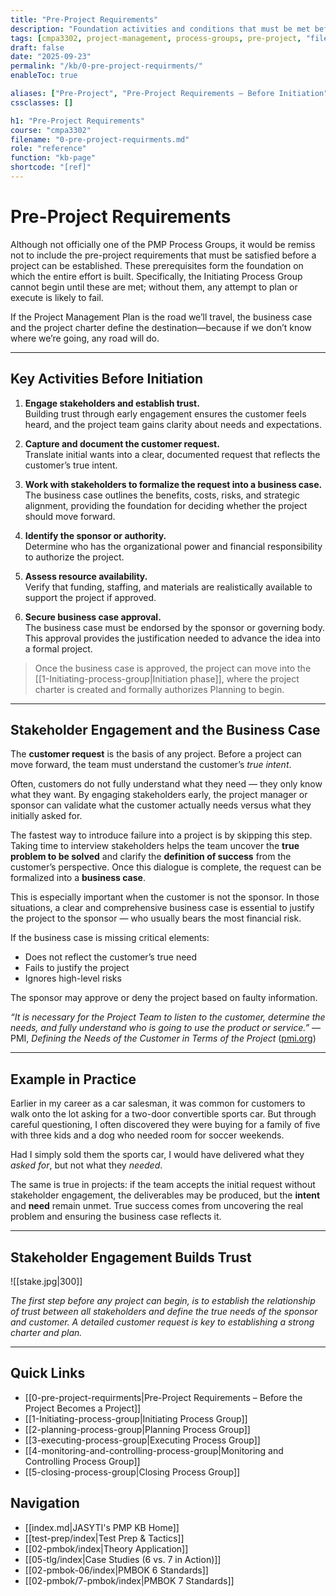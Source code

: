 ```yaml
---
title: "Pre-Project Requirements"
description: "Foundation activities and conditions that must be met before Initiating a project."
tags: [cmpa3302, project-management, process-groups, pre-project, "filename:0-pre-project-requirments.md"]
draft: false
date: "2025-09-23"
permalink: "/kb/0-pre-project-requirments/"
enableToc: true

aliases: ["Pre-Project", "Pre-Project Requirements – Before Initiation"]
cssclasses: []

h1: "Pre-Project Requirements"
course: "cmpa3302"
filename: "0-pre-project-requirments.md"
role: "reference"
function: "kb-page"
shortcode: "[ref]"
---
```


# Pre-Project Requirements

Although not officially one of the PMP Process Groups, it would be remiss not to include the pre-project requirements that must be satisfied before a project can be established. These prerequisites form the foundation on which the entire effort is built. Specifically, the Initiating Process Group cannot begin until these are met; without them, any attempt to plan or execute is likely to fail.  

If the Project Management Plan is the road we’ll travel, the business case and the project charter define the destination—because if we don’t know where we’re going, any road will do.

---

## Key Activities Before Initiation

1. **Engage stakeholders and establish trust.**  
   Building trust through early engagement ensures the customer feels heard, and the project team gains clarity about needs and expectations.  

2. **Capture and document the customer request.**  
   Translate initial wants into a clear, documented request that reflects the customer’s true intent.  

3. **Work with stakeholders to formalize the request into a business case.**  
   The business case outlines the benefits, costs, risks, and strategic alignment, providing the foundation for deciding whether the project should move forward.  

4. **Identify the sponsor or authority.**  
   Determine who has the organizational power and financial responsibility to authorize the project.  

5. **Assess resource availability.**  
   Verify that funding, staffing, and materials are realistically available to support the project if approved.  

6. **Secure business case approval.**  
   The business case must be endorsed by the sponsor or governing body. This approval provides the justification needed to advance the idea into a formal project.  

> Once the business case is approved, the project can move into the [[1-Initiating-process-group|Initiation phase]], where the project charter is created and formally authorizes Planning to begin.

---

## Stakeholder Engagement and the Business Case

The **customer request** is the basis of any project. Before a project can move forward, the team must understand the customer’s *true intent*.  

Often, customers do not fully understand what they need — they only know what they want. By engaging stakeholders early, the project manager or sponsor can validate what the customer actually needs versus what they initially asked for.  

The fastest way to introduce failure into a project is by skipping this step. Taking time to interview stakeholders helps the team uncover the **true problem to be solved** and clarify the **definition of success** from the customer’s perspective. Once this dialogue is complete, the request can be formalized into a **business case**.  

This is especially important when the customer is not the sponsor. In those situations, a clear and comprehensive business case is essential to justify the project to the sponsor — who usually bears the most financial risk.  

If the business case is missing critical elements:  
- Does not reflect the customer’s true need  
- Fails to justify the project  
- Ignores high-level risks  

The sponsor may approve or deny the project based on faulty information.

*“It is necessary for the Project Team to listen to the customer, determine the needs, and fully understand who is going to use the product or service.”* — PMI, *Defining the Needs of the Customer in Terms of the Project* ([pmi.org](https://www.pmi.org/learning/library/defining-needs-customer-terms-project-2?utm_source=chatgpt.com))  

---

## Example in Practice

Earlier in my career as a car salesman, it was common for customers to walk onto the lot asking for a two-door convertible sports car. But through careful questioning, I often discovered they were buying for a family of five with three kids and a dog who needed room for soccer weekends.  

Had I simply sold them the sports car, I would have delivered what they *asked for*, but not what they *needed*.  

The same is true in projects: if the team accepts the initial request without stakeholder engagement, the deliverables may be produced, but the **intent** and **need** remain unmet. True success comes from uncovering the real problem and ensuring the business case reflects it.

---

## Stakeholder Engagement Builds Trust

 ![[stake.jpg|300]]

*The first step before any project can begin, is to establish the relationship of trust between all stakeholders and define the true needs of the sponsor and customer. A detailed customer request is key to establishing a strong charter and plan.* 

---

## Quick Links
- [[0-pre-project-requirments|Pre-Project Requirements – Before the Project Becomes a Project]]
- [[1-Initiating-process-group|Initiating Process Group]]
- [[2-planning-process-group|Planning Process Group]]
- [[3-executing-process-group|Executing Process Group]]
- [[4-monitoring-and-controlling-process-group|Monitoring and Controlling Process Group]]
- [[5-closing-process-group|Closing Process Group]]

## Navigation
- [[index.md|JASYTI's PMP KB Home]]
- [[test-prep/index|Test Prep & Tactics]]
- [[02-pmbok/index|Theory Application]]
- [[05-tlg/index|Case Studies (6 vs. 7 in Action)]]
- [[02-pmbok-06/index|PMBOK 6 Standards]]
- [[02-pmbok/7-pmbok/index|PMBOK 7 Standards]]
